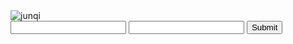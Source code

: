 <!DOCTYPE html>
<html>
 <head>
  <title>Lu Zhan Qi</title>
 </head>
<body>
  <img src="Luzhanqi.png" alt="junqi">
  <script src="Luzhanqi.js"></script>
<form id="form" onsubmit="return false;">
    <input type="password" id="userInput1" />
    <input type="password" id="userInput2" />
    <input type="submit" onclick="judge();" />
</form>
</body>
</html>
